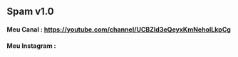 ## Spam v1.0

#### Meu Canal : https://youtube.com/channel/UCBZld3eQeyxKmNeholLkpCg

#### Meu Instagram : 
